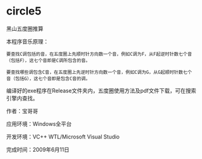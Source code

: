 circle5
=======

黑山五度圈推算

本程序音乐原理：

	要查找C调包括的音，在五度圈上先顺时针方向数一个音，例如C调为F，从F起逆时针数七个音（包括F），这七个音即是C调所包含的音。

	要查找哪些调包含C音，在五度圈上先逆时针方向数一个音，例如C调为G，从G起顺时针数七个音（包括G），这七个音即是包含C音的调。

编译好的exe程序在Release文件夹内，五度圈使用方法及pdf文件下载，可在搜索引擎内查找。

作者：宝哥哥

应用环境：Windows全平台

开发环境：VC++ WTL/Microsoft Visual Studio

完成时间：2009年6月11日